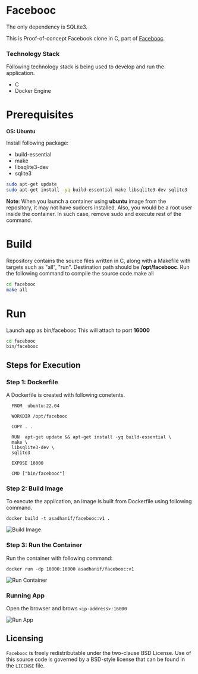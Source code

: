 # Facebooc


The only dependency is SQLite3.

This is Proof-of-concept Facebook clone in C, part of [Facebooc](https://github.com/jserv/facebooc.git).  

### Technology Stack 
Following technology stack is being used to develop and run the application. 
 * C
 * Docker Engine

# Prerequisites

**OS: Ubuntu**

Install following  package:  

  * build-essential
  * make
  * libsqlite3-dev
  * sqlite3
  
```bash
sudo apt-get update
sudo apt-get install -yq build-essential make libsqlite3-dev sqlite3
```
**Note**: When you launch a container using **ubuntu** image from the repository, it may not have sudoers installed. Also, you would be a root user inside the container. In such case, remove sudo and execute rest of the command. 

# Build

Repository contains the source files written in C, along with a Makefile with targets such as "all", "run". Destination path should be **/opt/facebooc**.
Run the following command to compile the source code.make all

```bash
cd facebooc
make all
```

# Run 

Launch app as bin/facebooc This will attach to port **16000**


```bash
cd facebooc
bin/facebooc
```

## Steps for Execution 
 
### Step 1: Dockerfile

A Dockerfile is created with following conetents. 

```
  FROM  ubuntu:22.04
  
  WORKDIR /opt/facebooc
  
  COPY . .
  
  RUN  apt-get update && apt-get install -yq build-essential \
  make \
  libsqlite3-dev \
  sqlite3

  EXPOSE 16000

  CMD ["bin/facebooc"]
```  

### Step 2: Build Image
To execute the application, an image is built from Dockerfile using following command. 

`docker build -t asadhanif/facebooc:v1 .` 

![Build Image](./screenshorts/build-image.png)

### Step 3: Run the Container
Run the container with following command:

`docker run -dp 16000:16000 asadhanif/facebooc:v1` 

![Run Container](./screenshorts/run-container.png)

### Running App
Open the browser and brows `<ip-address>:16000`

![Run App](./screenshorts/running-app.png)

Licensing
---------
`Facebooc` is freely redistributable under the two-clause BSD License.
Use of this source code is governed by a BSD-style license that can be found
in the `LICENSE` file.
